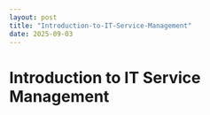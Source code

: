 ```yaml
---
layout: post
title: "Introduction-to-IT-Service-Management"
date: 2025-09-03
---
```


# Introduction to IT Service Management
